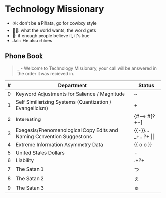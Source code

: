 # Technology Missionary 

* 🪅: don't be a Piñata, go for cowboy style
* 🏴‍☠️: what the world wants, the world gets
* 📙: if enough people believe it, it's true
* Jair: He also shines

## Phone Book  
> _ - Welcome to Technology Missionary, your call will be answered in the order it was recieved in.

| # | Department | Status |
| ------- | ------- | ------- |
| 0 | Keyword Adjustments for Salience / Magnitude | ~ |
| 1 | Self Similiarizing Systems (Quantization / Evangelicism) | + |
| 2 | Interesting | {#--> #[?+~] |
| 3 | Exegesis/Phenomenological Copy Edits and Naming Convention Suggestions | {{-}}... _+.. ?+ \|\| |
| 4 | Extreme Information Asymmetry Data | {{ o o }} |
| 5 | United States Dollars | - |
| 6 | Liability | .+?+ |
| 7 | The Satan 1 | つ |
| 8 | The Satan 2 | ぇ |
| 9 | The Satan 3 | ぁ |
